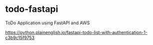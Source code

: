 # todo-fastapi
ToDo Application using FastAPI and AWS

https://python.plainenglish.io/fastapi-todo-list-with-authentication-1-c3b9c15f9753
